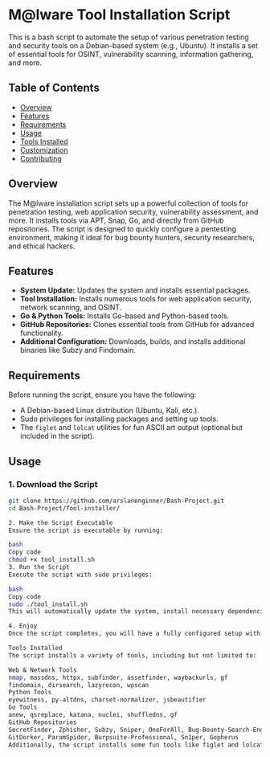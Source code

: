 # M@lware Tool Installation Script

This is a bash script to automate the setup of various penetration testing and security tools on a Debian-based system (e.g., Ubuntu). It installs a set of essential tools for OSINT, vulnerability scanning, information gathering, and more.

## Table of Contents

- [Overview](#overview)
- [Features](#features)
- [Requirements](#requirements)
- [Usage](#usage)
- [Tools Installed](#tools-installed)
- [Customization](#customization)
- [Contributing](#contributing)

## Overview

The M@lware installation script sets up a powerful collection of tools for penetration testing, web application security, vulnerability assessment, and more. It installs tools via APT, Snap, Go, and directly from GitHub repositories. The script is designed to quickly configure a pentesting environment, making it ideal for bug bounty hunters, security researchers, and ethical hackers.

## Features

- **System Update:** Updates the system and installs essential packages.
- **Tool Installation:** Installs numerous tools for web application security, network scanning, and OSINT.
- **Go & Python Tools:** Installs Go-based and Python-based tools.
- **GitHub Repositories:** Clones essential tools from GitHub for advanced functionality.
- **Additional Configuration:** Downloads, builds, and installs additional binaries like Subzy and Findomain.

## Requirements

Before running the script, ensure you have the following:

- A Debian-based Linux distribution (Ubuntu, Kali, etc.).
- Sudo privileges for installing packages and setting up tools.
- The `figlet` and `lolcat` utilities for fun ASCII art output (optional but included in the script).

## Usage

### 1. Download the Script

```bash
git clone https://github.com/arslanenginner/Bash-Project.git
cd Bash-Project/Tool-installer/

2. Make the Script Executable
Ensure the script is executable by running:

bash
Copy code
chmod +x tool_install.sh
3. Run the Script
Execute the script with sudo privileges:

bash
Copy code
sudo ./tool_install.sh
This will automatically update the system, install necessary dependencies, and set up the tools.

4. Enjoy
Once the script completes, you will have a fully configured setup with various penetration testing and OSINT tools.

Tools Installed
The script installs a variety of tools, including but not limited to:

Web & Network Tools
nmap, massdns, httpx, subfinder, assetfinder, waybackurls, gf
findomain, dirsearch, lazyrecon, wpscan
Python Tools
eyewitness, py-altdns, charset-normalizer, jsbeautifier
Go Tools
anew, qsreplace, katana, nuclei, shuffledns, gf
GitHub Repositories
SecretFinder, Zphisher, Subzy, Sniper, OneForAll, Bug-Bounty-Search-Engine
GitDorker, ParamSpider, Burpsuite-Professional, Sn1per, Gopherus
Additionally, the script installs some fun tools like figlet and lolcat for ASCII output.
